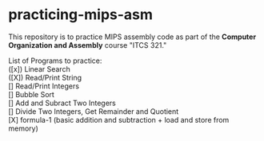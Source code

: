 # practicing-mips-asm

This repository is to practice MIPS assembly code as part of the **Computer Organization and Assembly** course "ITCS 321."  

List of Programs to practice:  
([x]) Linear Search  
([X]) Read/Print String  
[] Read/Print Integers  
[] Bubble Sort  
[] Add and Subract Two Integers  
[] Divide Two Integers, Get Remainder and Quotient  
[X] formula-1 (basic addition and subtraction + load and store from memory)
